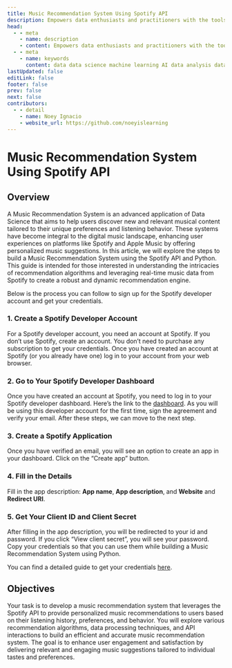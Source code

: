 ```yaml
---
title: Music Recommendation System Using Spotify API
description: Empowers data enthusiasts and practitioners with the tools and knowledge to unlock the potential of data.
head:
  - - meta
    - name: description
    - content: Empowers data enthusiasts and practitioners with the tools and knowledge to unlock the potential of data.
  - - meta
    - name: keywords
      content: data data science machine learning AI data analysis data-driven data enthusiasts data practitioners
lastUpdated: false
editLink: false
footer: false
prev: false
next: false
contributors:
  - - detail
    - name: Noey Ignacio
    - website_url: https://github.com/noeyislearning
---
```


# Music Recommendation System Using Spotify API

<DownloadBadge githubURL=""></DownloadBadge>

## Overview

A Music Recommendation System is an advanced application of Data Science that aims to help users discover new and relevant musical content tailored to their unique preferences and listening behavior. These systems have become integral to the digital music landscape, enhancing user experiences on platforms like Spotify and Apple Music by offering personalized music suggestions. In this article, we will explore the steps to build a Music Recommendation System using the Spotify API and Python. This guide is intended for those interested in understanding the intricacies of recommendation algorithms and leveraging real-time music data from Spotify to create a robust and dynamic recommendation engine.

Below is the process you can follow to sign up for the Spotify developer account and get your credentials.

### 1. Create a Spotify Developer Account

For a Spotify developer account, you need an account at Spotify. If you don’t use Spotify, create an account. You don’t need to purchase any subscription to get your credentials. Once you have created an account at Spotify (or you already have one) log in to your account from your web browser.

### 2. Go to Your Spotify Developer Dashboard

Once you have created an account at Spotify, you need to log in to your Spotify developer dashboard. Here’s the link to the [dashboard](https://developer.spotify.com/dashboard). As you will be using this developer account for the first time, sign the agreement and verify your email. After these steps, we can move to the next step.

### 3. Create a Spotify Application

Once you have verified an email, you will see an option to create an app in your dashboard. Click on the “Create app” button.

### 4. Fill in the Details

Fill in the app description: **App name**, **App description**, and **Website** and **Redirect URI**.

### 5. Get Your Client ID and Client Secret

After filling in the app description, you will be redirected to your id and password. If you click “View client secret”, you will see your password. Copy your credentials so that you can use them while building a Music Recommendation System using Python.

You can find a detailed guide to get your credentials [here](https://developer.spotify.com/documentation/web-api).

## Objectives

Your task is to develop a music recommendation system that leverages the Spotify API to provide personalized music recommendations to users based on their listening history, preferences, and behavior. You will explore various recommendation algorithms, data processing techniques, and API interactions to build an efficient and accurate music recommendation system. The goal is to enhance user engagement and satisfaction by delivering relevant and engaging music suggestions tailored to individual tastes and preferences.
